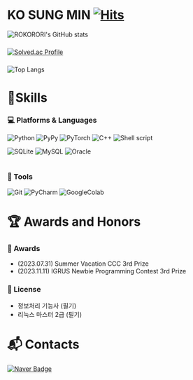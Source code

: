 # KO SUNG MIN [![Hits](https://hits.seeyoufarm.com/api/count/incr/badge.svg?url=https%3A%2F%2Fgithub.com%2FROKORORI&count_bg=%230EDEB0&title_bg=%231B7FE2&icon=&icon_color=%23E7E7E7&title=hits&edge_flat=false)](https://hits.seeyoufarm.com)

![ROKORORI's GitHub stats](https://github-readme-stats.vercel.app/api?username=ROKORORI&show_icons=true&theme=radical)  
###
[![Solved.ac Profile](http://mazassumnida.wtf/api/v2/generate_badge?boj=rhtjdals1723)](https://solved.ac/rhtjdals1723)
###
![Top Langs](https://github-readme-stats.vercel.app/api/top-langs/?username=ROKORORI&layout=compact&theme=tokyonight)
###
    
# 💪Skills

### :computer: Platforms & Languages
![Python](https://img.shields.io/badge/Python-3776AB.svg?&style=for-the-badge&logo=Python&logoColor=white)
![PyPy](https://img.shields.io/badge/PyPy-193440.svg?&style=for-the-badge&logo=PyPy&logoColor=white)
![PyTorch](https://img.shields.io/badge/PyTorch-EE4C2C.svg?&style=for-the-badge&logo=PyTorch&logoColor=white)
![C++](https://img.shields.io/badge/C%2B%2B-00599C?style=for-the-badge&logo=c%2B%2B&logoColor=white)
![Shell script](https://img.shields.io/badge/Shell_Script-121011?style=for-the-badge&logo=gnu-bash&logoColor=white)

![SQLite](https://img.shields.io/badge/SQLite-003B57.svg?&style=for-the-badge&logo=SQLite&logoColor=white)
![MySQL](https://img.shields.io/badge/MySQL-4479A1.svg?&style=for-the-badge&logo=MySQL&logoColor=white)
![Oracle](https://img.shields.io/badge/Oracle-F80000.svg?&style=for-the-badge&logo=Oracle&logoColor=white)    
###

#
### :wrench: Tools
![Git](https://img.shields.io/badge/Git-F05032.svg?&style=for-the-badge&logo=Git&logoColor=white)
![PyCharm](https://img.shields.io/badge/PyCharm-000000.svg?&style=for-the-badge&logo=PyCharm&logoColor=white)
![GoogleColab](https://img.shields.io/badge/GoogleColab-F9AB00.svg?&style=for-the-badge&logo=GoogleColab&logoColor=white)
###
#

# :trophy: Awards and Honors
###
### :crown: Awards
-  \(2023.07.31\) Summer Vacation CCC 3rd Prize
- \(2023.11.11\) IGRUS Newbie Programming Contest 3rd Prize
###
### :pencil: License
- 정보처리 기능사 (필기)
- 리눅스 마스터 2급 (필기)
#

# :mailbox_with_mail: Contacts
[![Naver Badge](https://img.shields.io/badge/Naver-03C75A?style=flat-square&logo=Naver&logoColor=white&link=mailto:rhtjdals1723@naver.com)](mailto:rhtjdals1723@naver.com)
